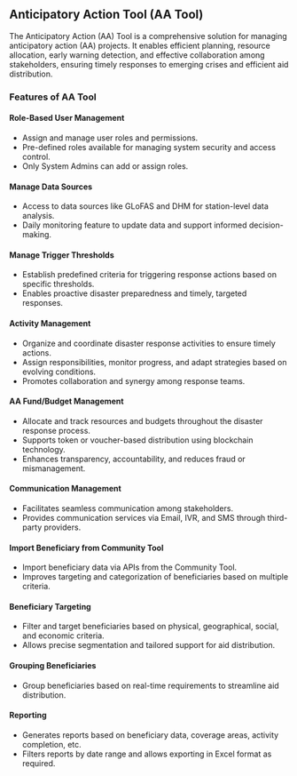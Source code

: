 ## Anticipatory Action Tool (AA Tool)

The Anticipatory Action (AA) Tool is a comprehensive solution for managing anticipatory action (AA) projects. It enables efficient planning, resource allocation, early warning detection, and effective collaboration among stakeholders, ensuring timely responses to emerging crises and efficient aid distribution.

### Features of AA Tool

#### Role-Based User Management
- Assign and manage user roles and permissions.
- Pre-defined roles available for managing system security and access control.
- Only System Admins can add or assign roles.

#### Manage Data Sources
- Access to data sources like GLoFAS and DHM for station-level data analysis.
- Daily monitoring feature to update data and support informed decision-making.

#### Manage Trigger Thresholds
- Establish predefined criteria for triggering response actions based on specific thresholds.
- Enables proactive disaster preparedness and timely, targeted responses.

#### Activity Management
- Organize and coordinate disaster response activities to ensure timely actions.
- Assign responsibilities, monitor progress, and adapt strategies based on evolving conditions.
- Promotes collaboration and synergy among response teams.

#### AA Fund/Budget Management
- Allocate and track resources and budgets throughout the disaster response process.
- Supports token or voucher-based distribution using blockchain technology.
- Enhances transparency, accountability, and reduces fraud or mismanagement.

#### Communication Management
- Facilitates seamless communication among stakeholders.
- Provides communication services via Email, IVR, and SMS through third-party providers.

#### Import Beneficiary from Community Tool
- Import beneficiary data via APIs from the Community Tool.
- Improves targeting and categorization of beneficiaries based on multiple criteria.

#### Beneficiary Targeting
- Filter and target beneficiaries based on physical, geographical, social, and economic criteria.
- Allows precise segmentation and tailored support for aid distribution.

#### Grouping Beneficiaries
- Group beneficiaries based on real-time requirements to streamline aid distribution.

#### Reporting
- Generates reports based on beneficiary data, coverage areas, activity completion, etc.
- Filters reports by date range and allows exporting in Excel format as required.
